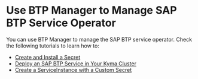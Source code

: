 # Use BTP Manager to Manage SAP BTP Service Operator 

You can use BTP Manager to manage the SAP BTP service operator.
Check the following tutorials to learn how to:
* [Create and Install a Secret](02-20-create-secret.md)
* [Deploy an SAP BTP Service in Your Kyma Cluster](02-30-deploy-service-in-cluster.md)
* [Create a ServiceInstance with a Custom Secret](02-40-create-service-instance-with-custom-secret.md)
